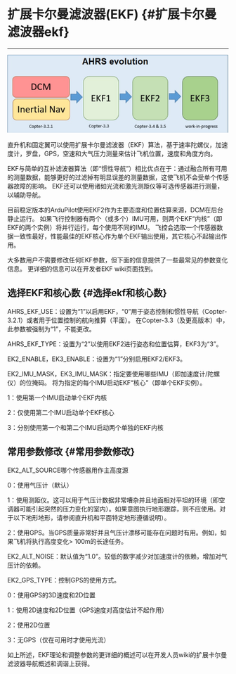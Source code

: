# 扩展卡尔曼滤波器\(EKF\) {#扩展卡尔曼滤波器ekf}

---

![](/assets/ekf.jpg)

直升机和固定翼可以使用扩展卡尔曼滤波器（EKF）算法，基于速率陀螺仪，加速度计，罗盘，GPS，空速和大气压力测量来估计飞机位置，速度和角度方向。

EKF与简单的互补滤波器算法（即“惯性导航”）相比优点在于：通过融合所有可用的测量数据，能够更好的过滤掉有明显误差的测量数据，这使飞机不会受单个传感器故障的影响。 EKF还可以使用诸如光流和激光测距仪等可选传感器进行测量，以辅助导航。

目前稳定版本的ArduPilot使用EKF2作为主要态度和位置估算来源，DCM在后台静止运行。 如果飞行控制器有两个（或多个）IMU可用，则两个EKF“内核”（即EKF的两个实例）将并行运行，每个使用不同的IMU。 飞控会选取一个传感器数据一致性最好，性能最佳的EKF核心作为单个EKF输出使用，其它核心不起输出作用。

大多数用户不需要修改任何EKF参数，但下面的信息提供了一些最常见的参数变化信息。 更详细的信息可以在开发者EKF wiki页面找到。

## 选择EKF和核心数 {#选择ekf和核心数}

AHRS\_EKF\_USE：设置为“1”以启用EKF，“0”用于姿态控制和惯性导航（Copter-3.2.1）或者用于位置控制的航向推算（平面）。 在Copter-3.3（及更高版本）中，此参数被强制为“1”，不能更改。

AHRS\_EKF\_TYPE：设置为“2”以使用EKF2进行姿态和位置估算，EKF3为“3”。

EK2\_ENABLE，EK3\_ENABLE：设置为“1”分别启用EKF2/EKF3。

EK2\_IMU\_MASK，EK3\_IMU\_MASK：指定要使用哪些IMU（即加速度计/陀螺仪）的位掩码。 将为指定的每个IMU启动EKF“核心”（即单个EKF实例）。

1：使用第一个IMU启动单个EKF内核

2：仅使用第二个IMU启动单个EKF核心

3：分别使用第一个和第二个IMU启动两个单独的EKF内核

## 常用参数修改 {#常用参数修改}

EK2\_ALT\_SOURCE哪个传感器用作主高度源

0：使用气压计（默认）

1：使用测距仪。这可以用于气压计数据非常嘈杂并且地面相对平坦的环境（即空调器可能引起突然的压力变化的室内）。如果意图执行地形跟踪，则不应使用。对于以下地形地形，请参阅直升机和平面特定地形遵循说明）。

2：使用GPS。当GPS质量非常好并且气压计漂移可能存在问题时有用。例如，如果飞机将执行高度变化&gt; 100m的长途任务。

EK2\_ALT\_NOISE：默认值为“1.0”。较低的数字减少对加速度计的依赖，增加对气压计的依赖。

EK2\_GPS\_TYPE：控制GPS的使用方式。

0：使用GPS的3D速度和2D位置

1：使用2D速度和2D位置（GPS速度对高度估计不起作用）

2：使用2D位置

3：无GPS（仅在可用时才使用光流）

如上所述，EKF理论和调整参数的更详细的概述可以在开发人员wiki的扩展卡尔曼滤波器导航概述和调谐上获得。

